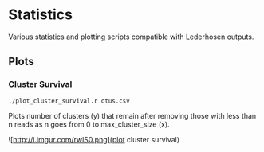 # Statistics

Various statistics and plotting scripts compatible with Lederhosen outputs.

## Plots

### Cluster Survival

`./plot_cluster_survival.r otus.csv`

Plots number of clusters (y) that remain after removing those with less than n reads as n goes from 0 to max_cluster_size (x).

![http://i.imgur.com/rwlS0.png](plot cluster survival)
